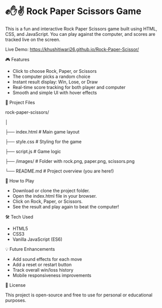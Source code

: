 # ✊✋✌️ Rock Paper Scissors Game
This is a fun and interactive Rock Paper Scissors game built using HTML, CSS, and JavaScript. You can play against the computer, and scores are tracked live on the screen.

Live Demo: https://khushitiwari26.github.io/Rock-Paper-Scissor/

🎮 Features
- Click to choose Rock, Paper, or Scissors
- The computer picks a random choice
- Instant result display: Win, Lose, or Draw
- Real-time score tracking for both player and computer
- Smooth and simple UI with hover effects

📁 Project Files

rock-paper-scissors/

│

├── index.html     # Main game layout

├── style.css      # Styling for the game

├── script.js      # Game logic

├── /images/       # Folder with rock.png, paper.png, scissors.png

└── README.md      # Project overview (you are here!)

🚀 How to Play
- Download or clone the project folder.
- Open the index.html file in your browser.
- Click on Rock, Paper, or Scissors.
- See the result and play again to beat the computer!

🛠️ Tech Used
- HTML5
- CSS3
- Vanilla JavaScript (ES6)

💡 Future Enhancements
- Add sound effects for each move
- Add a reset or restart button
- Track overall win/loss history
- Mobile responsiveness improvements

📜 License

This project is open-source and free to use for personal or educational purposes.

